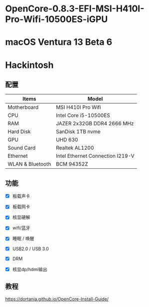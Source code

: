 # OpenCore-0.8.3-EFI-MSI-H410I-Pro-Wifi-10500ES-iGPU
# macOS Ventura 13 Beta 6
# Hackintosh

## 配置

| Items       | Model               |
| ----------- | ------------------- |
| Motherboard | MSI H410I Pro Wifi |
| CPU         | Intel Core i5-10500ES |
| RAM         | JAZER 2x32GB DDR4 2666 MHz |
| Hard Disk   | SanDisk 1TB nvme        |
| GPU         | UHD 630             |
| Sound Card  | Realtek AL1200      |
| Ethernet    | Intel Ethernet Connection I219-V |
| WLAN & Bluetooth        | BCM 94352Z |

## 功能
- [x] 板载声卡
- [x] 板载网卡
- [x] 核显硬解
- [x] wifi/蓝牙
- [x] 睡眠 / 唤醒
- [x] USB2.0 / USB 3.0
- [x] DRM
- [x] 核显dp/hdmi输出


## 教程
https://dortania.github.io/OpenCore-Install-Guide/

